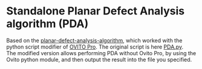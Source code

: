 # Standalone Planar Defect Analysis algorithm (PDA)
Based on the [planar-defect-analysis-algorithm](https://github.com/superssy/planar-defect-analysis-algorithm****), which worked with the python script modifier of [OVITO Pro](https://www.ovito.org/). The original script is here [PDA.py](/PDA.py).  
The modified version allows performing PDA without Ovito Pro, by using the Ovito python module, and then output the result into the file you specified.
